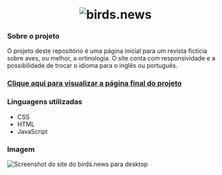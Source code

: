 <div align="center">
  <h1><img src="https://user-images.githubusercontent.com/99208505/172742362-64ebb2c1-8070-4235-ad0a-300610e7b3a3.png" alt="birds.news"></h1>
</div>
<div>
  <h3>Sobre o projeto</h3>
  <p>O projeto deste repositório é uma página inicial para um revista fictícia sobre aves, ou melhor, a ortinologia. O site conta com responsividade e a possibilidade de trocar o idioma para o inglês ou português.</p>

  ### [Clique aqui para visualizar a página final do projeto](https://thenextbunny.github.io/birds-news/)
  
  <h3>Linguagens utilizadas</h3>
  <ul>
    <li>CSS</li>
    <li>HTML</li>
    <li>JavaScript</li>
  </ul>

  <h3>Imagem</h3>
  <img src="ttps://user-images.githubusercontent.com/99208505/180580625-52b88a03-e953-4d81-9cfd-514f80273b9e.png" alt="Screenshot do site do birds.news para desktop">
</div>
